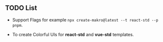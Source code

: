 ## TODO List

- Support Flags for example `npx create-makro@latest --t react-std --p pnpm`.

- To create Colorful UIs for **react-std** and **vue-std** templates.